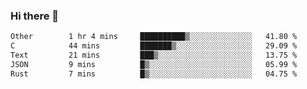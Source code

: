 ### Hi there 👋

<!--
**WShiBin/WShiBin** is a ✨ _special_ ✨ repository because its `README.md` (this file) appears on your GitHub profile.

Here are some ideas to get you started:

- 🔭 I’m currently working on ...
- 🌱 I’m currently learning ...
- 👯 I’m looking to collaborate on ...
- 🤔 I’m looking for help with ...
- 💬 Ask me about ...
- 📫 How to reach me: ...
- 😄 Pronouns: ...
- ⚡ Fun fact: ...
-->

<!--START_SECTION:waka-->

```txt
Other        1 hr 4 mins     ██████████▒░░░░░░░░░░░░░░   41.80 %
C            44 mins         ███████▒░░░░░░░░░░░░░░░░░   29.09 %
Text         21 mins         ███▒░░░░░░░░░░░░░░░░░░░░░   13.75 %
JSON         9 mins          █▒░░░░░░░░░░░░░░░░░░░░░░░   05.99 %
Rust         7 mins          █▒░░░░░░░░░░░░░░░░░░░░░░░   04.75 %
```

<!--END_SECTION:waka-->
